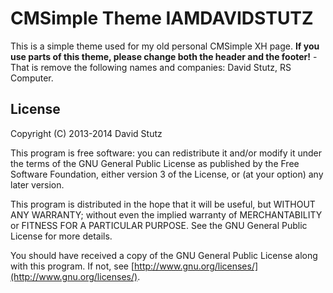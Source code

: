 # CMSimple Theme IAMDAVIDSTUTZ

This is a simple theme used for my old personal CMSimple XH page. **If you use parts of this theme, please change both the header and the footer!** - That is remove the following names and companies: David Stutz, RS Computer.

## License

Copyright (C) 2013-2014 David Stutz

This program is free software: you can redistribute it and/or modify it under the terms of the GNU General Public License as published by the Free Software Foundation, either version 3 of the License, or (at your option) any later version.

This program is distributed in the hope that it will be useful, but WITHOUT ANY WARRANTY; without even the implied warranty of MERCHANTABILITY or FITNESS FOR A PARTICULAR PURPOSE.  See the GNU General Public License for more details.

You should have received a copy of the GNU General Public License along with this program.  If not, see [http://www.gnu.org/licenses/](http://www.gnu.org/licenses/).
